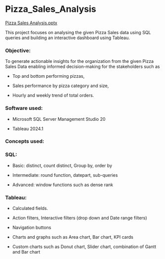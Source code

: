 # Pizza_Sales_Analysis

[Pizza Sales Analysis.pptx](https://github.com/user-attachments/files/16118629/Pizza.Sales.Analysis.pptx)

This project focuses on analysing the given Pizza Sales data using SQL queries and building an interactive dashboard using Tableau.

 ### Objective:
  To generate actionable insights for the organization from the given Pizza Sales Data enabling informed decision-making for the stakeholders such as 

- Top and bottom performing pizzas, 

- Sales performance by pizza category and size, 

- Hourly and weekly trend of total orders.

### Software used: 

- Microsoft SQL Server Management Studio 20

- Tableau 2024.1

### Concepts used:

### SQL:

- Basic: distinct, count distinct, Group by, order by

- Intermediate: round function, datepart, sub-queries

- Advanced: window functions such as dense rank

### Tableau:

- Calculated fields.

- Action filters, Interactive filters (drop down and Date range filters)

- Navigation buttons

- Charts and graphs such as Area chart, Bar chart, KPI cards

- Custom charts such as Donut chart, Slider chart, combination of Gantt and Bar chart







